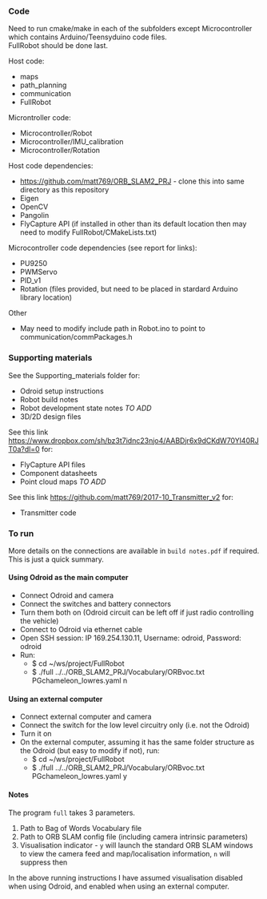 ### Code
Need to run cmake/make in each of the subfolders except Microcontroller which contains Arduino/Teensyduino code files.  
FullRobot should be done last.  

Host code:  
* maps  
* path_planning  
* communication  
* FullRobot  

Microntroller code:  
* Microcontroller/Robot
* Microcontroller/IMU_calibration
* Microcontroller/Rotation


Host code dependencies:
* https://github.com/matt769/ORB_SLAM2_PRJ - clone this into same directory as this repository
* Eigen
* OpenCV
* Pangolin
* FlyCapture API (if installed in other than its default location then may need to modify FullRobot/CMakeLists.txt)


Microcontroller code dependencies (see report for links):
* PU9250
* PWMServo
* PID_v1
* Rotation (files provided, but need to be placed in stardard Arduino library location)

Other
* May need to modify include path in Robot.ino to point to communication/commPackages.h


### Supporting materials
See the Supporting_materials folder for:  
- Odroid setup instructions
- Robot build notes
- Robot development state notes *TO ADD*
- 3D/2D design files


See this link https://www.dropbox.com/sh/bz3t7idnc23njo4/AABDjr6x9dCKdW70Yl40RJT0a?dl=0 for:  
- FlyCapture API files
- Component datasheets
- Point cloud maps *TO ADD*

See this link https://github.com/matt769/2017-10_Transmitter_v2 for:
- Transmitter code


### To run
 More details on the connections are available in `build notes.pdf` if required. This is just a quick summary.

#### Using Odroid as the main computer
 * Connect Odroid and camera
 * Connect the switches and battery connectors
 * Turn them both on (Odroid circuit can be left off if just radio controlling the vehicle)
 * Connect to Odroid via ethernet cable
 * Open SSH session: IP 169.254.130.11, Username: odroid, Password: odroid
 * Run:
   * $ cd ~/ws/project/FullRobot
   * $ ./full ../../ORB_SLAM2_PRJ/Vocabulary/ORBvoc.txt PGchameleon_lowres.yaml n

#### Using an external computer
 * Connect external computer and camera
 * Connect the switch for the low level circuitry only (i.e. not the Odroid)
 * Turn it on
 * On the external computer, assuming it has the same folder structure as the Odroid (but easy to modify if not), run:
   * $ cd ~/ws/project/FullRobot
   * $ ./full ../../ORB_SLAM2_PRJ/Vocabulary/ORBvoc.txt PGchameleon_lowres.yaml y


#### Notes
The program `full` takes 3 parameters.
1. Path to Bag of Words Vocabulary file
2. Path to ORB SLAM config file (including camera intrinsic parameters) 
3. Visualisation indicator - `y` will launch the standard ORB SLAM windows to view the camera feed and map/localisation information, `n` will suppress then

In the above running instructions I have assumed visualisation disabled when using Odroid, and enabled when using an external computer.